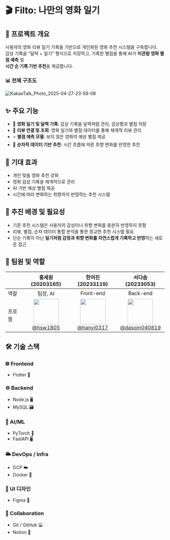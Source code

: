 # 🎬 Filto: 나만의 영화 일기

## 🧩 프로젝트 개요
사용자의 영화 리뷰 일기 기록을 기반으로 개인화된 영화 추천 시스템을 구축합니다.  
감상 기록을 "달력 + 일기" 형식으로 저장하고, 기록한 별점을 통해 AI가 **미관람 영화 별점 예측** 및  
**시간 순 기록 기반 추천**을 제공합니다.



### 📊 전체 구조도
![KakaoTalk_Photo_2025-04-27-23-59-08](https://github.com/user-attachments/assets/77933038-a4dd-430b-b3cb-e7c0d8aa3923)






## ✨ 주요 기능
- 📅 **영화 일기 및 달력 기록**: 감상 기록을 달력처럼 관리, 감상평과 별점 저장
- 📝 **리뷰 연결 및 조회**: 영화 일기와 별점 데이터를 통해 체계적 리뷰 관리
- ⭐ **별점 예측 모델**: 보지 않은 영화의 예상 별점 제공
- 🔁 **순차적 데이터 기반 추천**: 시간 흐름에 따른 취향 변화를 반영한 추천



## 🎯 기대 효과
- 개인 맞춤 영화 추천 강화
- 영화 감상 기록을 체계적으로 관리
- AI 기반 예상 별점 제공
- 시간에 따라 변화하는 취향까지 반영하는 추천 시스템



## 🚀 추진 배경 및 필요성
- 기존 추천 시스템은 사용자의 감성이나 취향 변화를 충분히 반영하지 못함
- 리뷰, 별점, 순차 데이터 통합 분석을 통한 정교한 추천 시스템 필요
- 단순 기록이 아닌 **일기처럼 감정과 취향 변화를 자연스럽게 기록하고 반영**하는 새로운 접근



## 👥 팀원 및 역할

|   | 홍세원(20203165) | 한여진(20233119) | 서다솜(20233053) |
|---|:---:|:---:|:---:|
| 역할 | 팀장, AI | Front-end | Back-end |
| 프로필 | <img src="https://github.com/hsw1805.png" width="80"/><br>[@hsw1805](https://github.com/hsw1805) | <img src="https://github.com/hanyj0317.png" width="80"/><br>[@hanyj0317](https://github.com/hanyj0317) | <img src="https://github.com/dasom040819.png" width="80"/><br>[@dasom040819](https://github.com/dasom040819) |






## 🛠 기술 스택

### 🌐 Frontend
- Flutter 🚀

### ⚙️ Backend
- Node.js 🖥️
- MySQL 🗃️

### 🤖 AI/ML
- PyTorch 🧠
- FastAPI 🖥️

### 🌥️ DevOps / Infra
- GCP ☁️
- Docker 🐳

### 🎨 UI 디자인
- Figma 🎨

### 🤝 Collaboration
- Git / GitHub 💻
- Notion 📝


